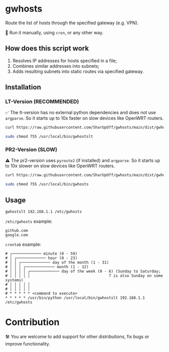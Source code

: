 # gwhosts
Route the list of hosts through the specified gateway (e.g. VPN).

🚀 Run it manually, using `cron`, or any other way.

## How does this script work
1. Resolves IP addresses for hosts specified in a file;
2. Combines similar addresses into subnets;
3. Adds resulting subnets into static routes via specified gateway.

## Installation

### LT-Version (RECOMMENDED)
✅ The lt-version has no external python dependencies and does not use `argparse`.
So it starts up to 10x faster on slow devices like OpenWRT routers.
```bash
curl https://raw.githubusercontent.com/SharUpOff/gwhosts/main/dist/gwhostslt.py -so - | sudo tee /usr/local/bin/gwhostslt > /dev/null
```
```bash
sudo chmod 755 /usr/local/bin/gwhostslt
```

### PR2-Version (SLOW)
⚠️ The pr2-version uses `pyroute2` (if installed) and `argparse`.
So it starts up to 10x slower on slow devices like OpenWRT routers.
```bash
curl https://raw.githubusercontent.com/SharUpOff/gwhosts/main/dist/gwhosts.py -so - | sudo tee /usr/local/bin/gwhosts > /dev/null
```
```bash
sudo chmod 755 /usr/local/bin/gwhosts
```

## Usage
```bash
gwhostslt 192.168.1.1 /etc/gwhosts
```

`/etc/gwhosts` example:
```hosts
github.com
google.com
```

`crontab` example:
```crontab
# ┌───────────── minute (0 - 59)
# │ ┌───────────── hour (0 - 23)
# │ │ ┌───────────── day of the month (1 - 31)
# │ │ │ ┌───────────── month (1 - 12)
# │ │ │ │ ┌───────────── day of the week (0 - 6) (Sunday to Saturday;
# │ │ │ │ │                                   7 is also Sunday on some systems)
# │ │ │ │ │
# │ │ │ │ │
# * * * * * <command to execute>
* * * * * /usr/bin/python /usr/local/bin/gwhostslt 192.168.1.1 /etc/gwhosts
```

# Contribution
🛠 You are welcome to add support for other distributions, fix bugs or improve functionality.
